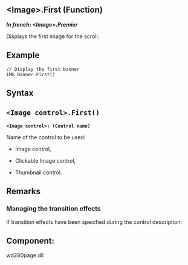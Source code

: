 


## &lt;Image&gt;.First (Function)

***In french: &lt;Image&gt;.Premier***



<a name="XUse"></a>
<a name="Use"></a>
<a name="description"></a>
Displays the first image for the scroll.
<a name="Example1"></a>
<a name="sample_code"></a>

## Example


```wl
// Display the first banner
IMG_Banner.First()
```

<a name="XSYNTAX"></a>

## Syntax
<a name="SYNTAX1"></a>

`<Image control>.First()`
---

**`<Image control>: (Control name)`**

Name of the control to be used: 

- Image control, 

- Clickable Image control, 

- Thumbnail control.






<a name="NOTE0"></a>
<a name="NOTE0_1"></a>

## Remarks


### Managing the transition effects
<a name="managing_the_transition_effects_ELTPARAGRAPHE000167"></a>

If transition effects have been specified during the control description: 




<a name="XComponent"></a>

## Component:
wd280page.dll
